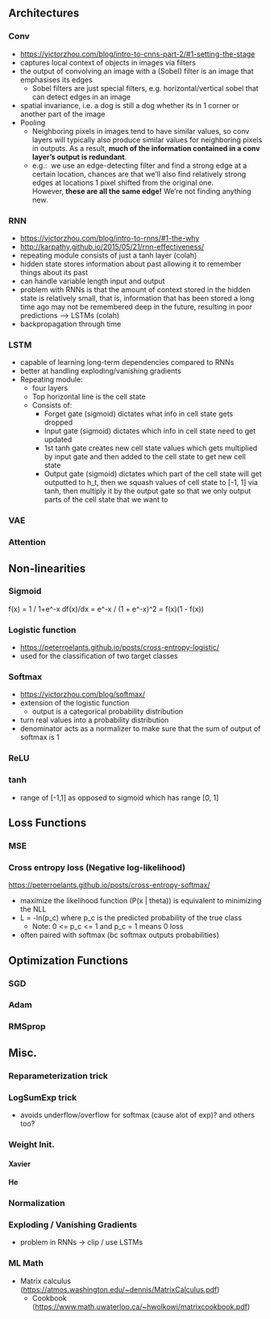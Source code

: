 ## Architectures
### Conv
- https://victorzhou.com/blog/intro-to-cnns-part-2/#1-setting-the-stage
- captures local context of objects in images via filters
- the output of convolving an image with a (Sobel) filter is an image that emphasises its edges
	- Sobel filters are just special filters, e.g. horizontal/vertical sobel that can detect edges in an image
- spatial invariance, i.e. a dog is still a dog whether its in 1 corner or another part of the image
- Pooling
	- Neighboring pixels in images tend to have similar values, so conv layers will typically also produce similar values for neighboring pixels in outputs. As a result, **much of the information contained in a conv layer’s output is redundant**.
	- e.g.:  we use an edge-detecting filter and find a strong edge at a certain location, chances are that we’ll also find relatively strong edges at locations 1 pixel shifted from the original one. However, **these are all the same edge!** We’re not finding anything new.
### RNN
- https://victorzhou.com/blog/intro-to-rnns/#1-the-why
- http://karpathy.github.io/2015/05/21/rnn-effectiveness/
- repeating module consists of just a tanh layer (colah)
- hidden state stores information about past allowing it to remember things about its past
- can handle variable length input and output
- problem with RNNs is that the amount of context stored in the hidden state is relatively small, that is, information that has been stored a long time ago may not be remembered deep in the future, resulting in poor predictions --> LSTMs (colah)
- backpropagation through time
### LSTM
- capable of learning long-term dependencies compared to RNNs
- better at handling exploding/vanishing gradients
- Repeating module:
	- four layers
	- Top horizontal line is the cell state
	- Consists of:
		- Forget gate (sigmoid) dictates what info in cell state gets dropped
		- Input gate (sigmoid) dictates which info in cell state need to get updated
		- 1st tanh gate creates new cell state values which gets multiplied by input gate and then added to the cell state to get new cell state
		- Output gate (sigmoid) dictates which part of the cell state will get outputted to h_t, then we squash values of cell state to [-1, 1] via tanh, then multiply it by the output gate so that we only output parts of the cell state that we want to
### VAE
### Attention

## Non-linearities
### Sigmoid
f(x) = 1 / 1+e^-x
df(x)/dx = e^-x / (1 + e^-x)^2 =  f(x)(1 - f(x))

### Logistic function
- https://peterroelants.github.io/posts/cross-entropy-logistic/
- used for the classification of two target classes
### Softmax
- https://victorzhou.com/blog/softmax/
- extension of the logistic function
	- output is a categorical probability distribution
- turn real values into a probability distribution
- denominator acts as a normalizer to make sure that the sum of output of softmax is 1
### ReLU
### tanh
- range of [-1,1] as opposed to sigmoid which has range [0, 1]
## Loss Functions
### MSE
### Cross entropy loss (Negative log-likelihood)
https://peterroelants.github.io/posts/cross-entropy-softmax/
- maximize the likelihood function (P(x | theta)) is equivalent to minimizing the NLL
- L = -ln(p_c) where p_c is the predicted probability of the true class
	- Note: 0 <= p_c <= 1 and p_c = 1 means 0 loss
- often paired with softmax (bc softmax outputs probabilities)

## Optimization Functions
### SGD
### Adam
### RMSprop

## Misc.
### Reparameterization trick

### LogSumExp trick 
- avoids underflow/overflow for softmax (cause alot of exp)? and others too?

### Weight Init.
#### Xavier
#### He

### Normalization
### Exploding / Vanishing Gradients
- problem in RNNs -> clip / use LSTMs

### ML Math
- Matrix calculus (https://atmos.washington.edu/~dennis/MatrixCalculus.pdf)
	- Cookbook (https://www.math.uwaterloo.ca/~hwolkowi/matrixcookbook.pdf)